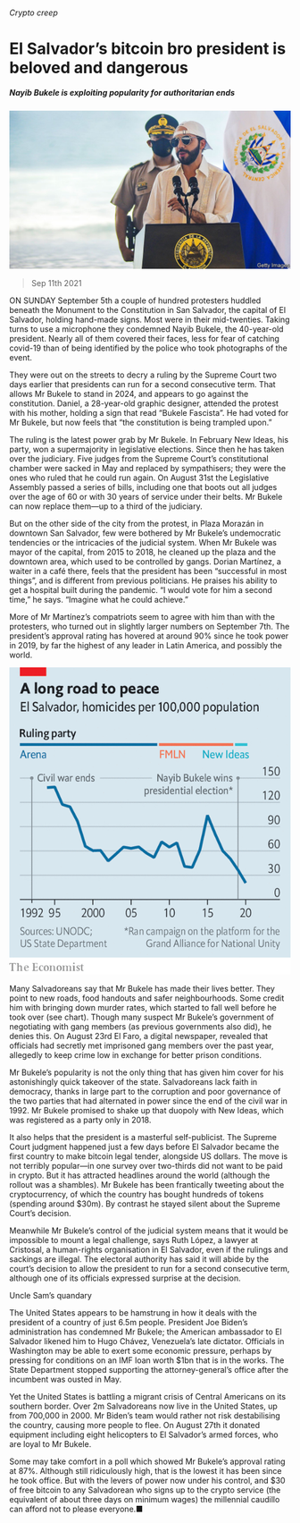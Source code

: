 ###### Crypto creep

# El Salvador’s bitcoin bro president is beloved and dangerous 

##### Nayib Bukele is exploiting popularity for authoritarian ends 

![image](images/20210911_AMP002_0.jpg) 

> Sep 11th 2021 

ON SUNDAY September 5th a couple of hundred protesters huddled beneath the Monument to the Constitution in San Salvador, the capital of El Salvador, holding hand-made signs. Most were in their mid-twenties. Taking turns to use a microphone they condemned Nayib Bukele, the 40-year-old president. Nearly all of them covered their faces, less for fear of catching covid-19 than of being identified by the police who took photographs of the event.

They were out on the streets to decry a ruling by the Supreme Court two days earlier that presidents can run for a second consecutive term. That allows Mr Bukele to stand in 2024, and appears to go against the constitution. Daniel, a 28-year-old graphic designer, attended the protest with his mother, holding a sign that read “Bukele Fascista”. He had voted for Mr Bukele, but now feels that “the constitution is being trampled upon.”


The ruling is the latest power grab by Mr Bukele. In February New Ideas, his party, won a supermajority in legislative elections. Since then he has taken over the judiciary. Five judges from the Supreme Court’s constitutional chamber were sacked in May and replaced by sympathisers; they were the ones who ruled that he could run again. On August 31st the Legislative Assembly passed a series of bills, including one that boots out all judges over the age of 60 or with 30 years of service under their belts. Mr Bukele can now replace them—up to a third of the judiciary.

But on the other side of the city from the protest, in Plaza Morazán in downtown San Salvador, few were bothered by Mr Bukele’s undemocratic tendencies or the intricacies of the judicial system. When Mr Bukele was mayor of the capital, from 2015 to 2018, he cleaned up the plaza and the downtown area, which used to be controlled by gangs. Dorian Martínez, a waiter in a café there, feels that the president has been “successful in most things”, and is different from previous politicians. He praises his ability to get a hospital built during the pandemic. “I would vote for him a second time,” he says. “Imagine what he could achieve.”

More of Mr Martínez’s compatriots seem to agree with him than with the protesters, who turned out in slightly larger numbers on September 7th. The president’s approval rating has hovered at around 90% since he took power in 2019, by far the highest of any leader in Latin America, and possibly the world.

![image](images/20210911_AMC035.png) 


Many Salvadoreans say that Mr Bukele has made their lives better. They point to new roads, food handouts and safer neighbourhoods. Some credit him with bringing down murder rates, which started to fall well before he took over (see chart). Though many suspect Mr Bukele’s government of negotiating with gang members (as previous governments also did), he denies this. On August 23rd El Faro, a digital newspaper, revealed that officials had secretly met imprisoned gang members over the past year, allegedly to keep crime low in exchange for better prison conditions.

Mr Bukele’s popularity is not the only thing that has given him cover for his astonishingly quick takeover of the state. Salvadoreans lack faith in democracy, thanks in large part to the corruption and poor governance of the two parties that had alternated in power since the end of the civil war in 1992. Mr Bukele promised to shake up that duopoly with New Ideas, which was registered as a party only in 2018.

It also helps that the president is a masterful self-publicist. The Supreme Court judgment happened just a few days before El Salvador became the first country to make bitcoin legal tender, alongside US dollars. The move is not terribly popular—in one survey over two-thirds did not want to be paid in crypto. But it has attracted headlines around the world (although the rollout was a shambles). Mr Bukele has been frantically tweeting about the cryptocurrency, of which the country has bought hundreds of tokens (spending around $30m). By contrast he stayed silent about the Supreme Court’s decision.

Meanwhile Mr Bukele’s control of the judicial system means that it would be impossible to mount a legal challenge, says Ruth López, a lawyer at Cristosal, a human-rights organisation in El Salvador, even if the rulings and sackings are illegal. The electoral authority has said it will abide by the court’s decision to allow the president to run for a second consecutive term, although one of its officials expressed surprise at the decision.

Uncle Sam’s quandary

The United States appears to be hamstrung in how it deals with the president of a country of just 6.5m people. President Joe Biden’s administration has condemned Mr Bukele; the American ambassador to El Salvador likened him to Hugo Chávez, Venezuela’s late dictator. Officials in Washington may be able to exert some economic pressure, perhaps by pressing for conditions on an IMF loan worth $1bn that is in the works. The State Department stopped supporting the attorney-general’s office after the incumbent was ousted in May.

Yet the United States is battling a migrant crisis of Central Americans on its southern border. Over 2m Salvadoreans now live in the United States, up from 700,000 in 2000. Mr Biden’s team would rather not risk destabilising the country, causing more people to flee. On August 27th it donated equipment including eight helicopters to El Salvador’s armed forces, who are loyal to Mr Bukele.

Some may take comfort in a poll which showed Mr Bukele’s approval rating at 87%. Although still ridiculously high, that is the lowest it has been since he took office. But with the levers of power now under his control, and $30 of free bitcoin to any Salvadorean who signs up to the crypto service (the equivalent of about three days on minimum wages) the millennial caudillo can afford not to please everyone.■

